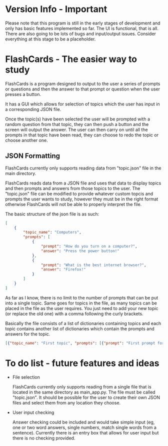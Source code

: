 # Version Info - Important
Please note that this program is still in the early stages of development and only has basic features implemented so far. The UI is functional, that is all. There are also going to be lots of bugs and input/output issues. Consider everything at this stage to be a placeholder.

# FlashCards - The easier way to study

FlashCards is a program designed to output to the user a series of prompts or questions and then the answer to that prompt or question when the user presses a button.

It has a GUI which allows for selection of topics which the user has input in a corresponding JSON file. 

Once the topic(s) have been selected the user will be prompted with a random question from that topic, they can then push a button and the screen will output the answer. The user can then carry on until all the prompts in that topic have been read, they can choose to redo the topic or choose another one.

## JSON Formatting
FlashCards currently only supports reading data from "topic.json" file in the main directory.

FlashCards reads data from a JSON file and uses that data to display topics and then prompts and answers from those topics to the user. The "topic.json" file can be modified to provide whatever custom topcis and prompts the user wants to study, however they must be in the right format otherwise FlashCards will not be able to properly interpret the file.

The basic structure of the json file is as such:
```json
[
    {
        "topic_name": "Computers",
        "prompts": [
            {
                "prompt": "How do you turn on a computer?",
                "answer": "Press the power button!"
            },
            {
                "prompt": "What is the best internet browser?",
                "answer": "Firefox!"
            }
        ]
    }
]
```
As far as I know, there is no limit to the number of prompts that can be put into a single topic. Same goes for topics in the file, as many topics can be placed in the file as the user requires. You just need to add your new topic (or replace the old one) with a comma following the curly brackets.

Basically the file consists of a list of dictionaries containing topics and each topic contains another list of dictionaries which contain the prompts and answers for the topic.
```json
[{"topic_name": "First topic", "prompts": [{"prompt": "First prompt for first topic", "answer": "First answer for first topic"}]}, {"topic_name": "Second topic", "prompts": [{"prompts": "First prompt for second topic", "answer": "First answer for second topic"}]}]
```

# To do list - future features and ideas
* File selection

   FlashCards currently only supports reading from a single file that is located in the same directory as main_app.py. The file must be called "topic.json". It should be possible for the user to create their own JSON files and select them from any location they choose.
* User input checking

   Answer checking could be included and would take simple input (eg, one or two word answers, single numbers, match single words from a sentence). Currently there is an entry box that allows for user input but there is no checking provided.